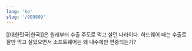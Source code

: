 ```yaml
---
lang: 'ko'
slug: '/9E9809'
---
```


[[대한민국|한국]]은 원래부터 수출 주도로 먹고 살던 나라이다.
하드웨어 때는 수출로 잘만 먹고 살았으면서
소프트웨어는 왜 내수에만 편중되는가?
